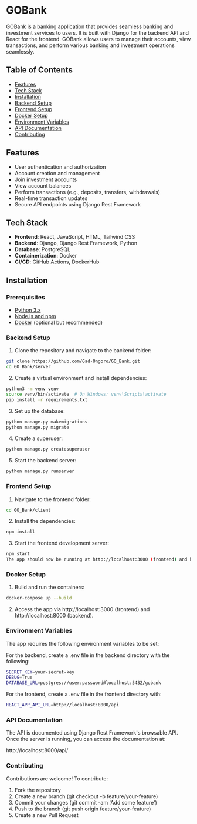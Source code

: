 # GOBank

GOBank is a banking application that provides seamless banking and investment services to users. It is built with Django for the backend API and React for the frontend. GOBank allows users to manage their accounts, view transactions, and perform various banking and investment operations seamlessly.

## Table of Contents

- [Features](#features)
- [Tech Stack](#tech-stack)
- [Installation](#installation)
- [Backend Setup](#backend-setup)
- [Frontend Setup](#frontend-setup)
- [Docker Setup](#docker-setup)
- [Environment Variables](#environment-variables)
- [API Documentation](#api-documentation)
- [Contributing](#contributing)

## Features

- User authentication and authorization
- Account creation and management
- Join investment accounts
- View account balances
- Perform transactions (e.g., deposits, transfers, withdrawals)
- Real-time transaction updates
- Secure API endpoints using Django Rest Framework

## Tech Stack

- **Frontend**: React, JavaScript, HTML, Tailwind CSS
- **Backend**: Django, Django Rest Framework, Python
- **Database**: PostgreSQL
- **Containerization**: Docker
- **CI/CD**: GitHub Actions, DockerHub

## Installation

### Prerequisites

- [Python 3.x](https://www.python.org/)
- [Node.js and npm](https://nodejs.org/en/)
- [Docker](https://www.docker.com/) (optional but recommended)

### Backend Setup

1. Clone the repository and navigate to the backend folder:

  ```bash
  git clone https://github.com/Gad-Ongoro/GO_Bank.git
  cd GO_Bank/server
  ```

2. Create a virtual environment and install dependencies:

  ```bash
  python3 -m venv venv
  source venv/bin/activate  # On Windows: venv\Scripts\activate
  pip install -r requirements.txt
  ```


3. Set up the database:

  ```bash
  python manage.py makemigrations
  python manage.py migrate
  ```

4. Create a superuser:

  ```bash
  python manage.py createsuperuser
  ```

5. Start the backend server:

  ```bash
  python manage.py runserver
  ```

### Frontend Setup
1. Navigate to the frontend folder:

  ```bash
  cd GO_Bank/client
  ```
2. Install the dependencies:

  ```bash
  npm install
  ```
3. Start the frontend development server:

  ```bash
  npm start
  The app should now be running at http://localhost:3000 (frontend) and http://localhost:8000 (backend).
  ```

### Docker Setup
1. Build and run the containers:

  ```bash
  docker-compose up --build
  ```
2. Access the app via http://localhost:3000 (frontend) and http://localhost:8000 (backend).

### Environment Variables
The app requires the following environment variables to be set:

For the backend, create a .env file in the backend directory with the following:

  ```bash
  SECRET_KEY=your-secret-key
  DEBUG=True
  DATABASE_URL=postgres://user:password@localhost:5432/gobank
  ```
For the frontend, create a .env file in the frontend directory with:

  ```bash
  REACT_APP_API_URL=http://localhost:8000/api
  ```

### API Documentation
The API is documented using Django Rest Framework's browsable API. Once the server is running, you can access the documentation at:

http://localhost:8000/api/

### Contributing
Contributions are welcome! To contribute:

1. Fork the repository
2. Create a new branch (git checkout -b feature/your-feature)
3. Commit your changes (git commit -am 'Add some feature')
4. Push to the branch (git push origin feature/your-feature)
5. Create a new Pull Request
